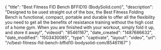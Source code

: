 {
    "title": "Best Fitness FID Bench BFFID10 (BodySolid.com)",
    "description": "Designed to be used straight out of the box, the Best Fitness Folding Bench is functional, compact, portable and durable to offer all the flexibility you need to get all the benefits of resistance training without the high cost of a home gym. When you are finished with your workout, simply fold it up, and store it away!",
    "videoid": "85461167",
    "date_created": "1487686632",
    "date_modified": "1503430085",
    "type": "captivate",
    "layout": "video",
    "url": "\/v\/best-fitness-fid-bench-bffid10-bodysolid-com\/85461167"
}